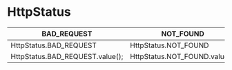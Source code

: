 # HttpStatus

|BAD_REQUEST|NOT_FOUND|
|---|---|
|HttpStatus.BAD_REQUEST|HttpStatus.NOT_FOUND|
|HttpStatus.BAD_REQUEST.value();|HttpStatus.NOT_FOUND.value();|